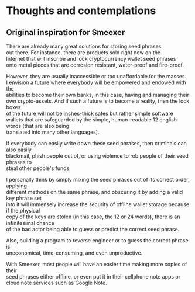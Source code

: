 # Thoughts and contemplations 

## Original inspiration for Smeexer

There are already many great solutions for storing seed phrases\
out there. For instance, there are products sold right now on the\
Internet that will inscribe and lock cryptocurrency wallet seed phrases\
onto metal pieces that are corrosion resistant, water-proof and fire-proof.

However, they are usually inaccessible or too unaffordable for the masses.\
I envision a future where everybody will be empowered and endowed with the\
abilities to become their own banks, in this case, having and managing their\
own crypto-assets. And if such a future is to become a reality, then the lock boxes\
of the future will not be inches-thick safes but rather simple software wallets that
are safeguarded by the simple, human-readable 12 english words (that are also being\
translated into many other languages). 

If everybody can easily write down these seed phrases, then criminals can also easily\
blackmail, phish people out of, or using violence to rob people of their seed phrases to\
steal other people's funds. 

I personally think by simply mixing the seed phrases out of its correct order, applying\
different methods on the same phrase, and obscuring it by adding a valid key phrase set\
into it will immensely increase the security of offline wallet storage because if the physical\
copy of the keys are stolen (in this case, the 12 or 24 words), there is an infinitesimal chance\
of the bad actor being able to guess or predict the correct seed phrase.

Also, building a program to reverse engineer or to guess the correct phrase is\
uneconomical, time-consuming, and even unproductive. 

With Smeexer, most people will have an easier time making more copies of their\
seed phrases either offline, or even put it in their cellphone note apps or\
cloud note services such as Google Note. 